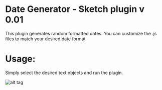 # Date Generator - Sketch plugin v 0.01

This plugin generates random formatted dates. You can customize the .js files to match your desired date format

# Usage:
Simply select the desired text objects and run the plugin.

![alt tag](http://bernardo.cc/misc/date-generator-sketch-plugin/date-generator-sketch-plugin-animation.gif)


